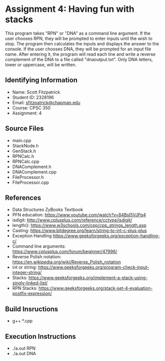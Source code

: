 # Assignment 4: Having fun with stacks
This program takes "RPN" or "DNA" as a command line argument. If the user chooses
RPN, they will be prompted to enter inputs until the wish to stop. The program then
calculates the inputs and displays the answer to the console. If the user chooses
DNA, they will be prompted for an input file name. After entering it, the program
will read each line and write a reverse complement of the DNA to a file called
"dnaoutput.txt". Only DNA letters, lower or uppercase, will be written.


## Identifying Information
* Name: Scott Fitzpatrick
* Student ID: 2328196
* Email: sfitzpatrick@chapman.edu
* Course: CPSC 350
* Assignment: 4

## Source Files  
* main.cpp
* StackNode.h
* GenStack.h
* RPNCalc.h
* RPNCalc.cpp
* DNAComplement.h
* DNAComplement.cpp
* FileProcessor.h
* FileProcessor.cpp

## References
* Data Structures ZyBooks Textbook
* PFN education: https://www.youtube.com/watch?v=84BsI5VJPq4
* isdigit: http://www.cplusplus.com/reference/cctype/isdigit/
* length(): https://www.w3schools.com/cpp/cpp_strings_length.asp
* Casting: https://www.bitdegree.org/learn/string-to-int-c-plus-plus
* Exception Handling https://www.geeksforgeeks.org/exception-handling-c/
* Command line arguments: https://www.cplusplus.com/forum/beginner/47996/
* Reverse Polish notation: https://en.wikipedia.org/wiki/Reverse_Polish_notation
* int or string: https://www.geeksforgeeks.org/program-check-input-integer-string/
* Stacks: https://www.geeksforgeeks.org/implement-a-stack-using-singly-linked-list/
* RPN Stacks: https://www.geeksforgeeks.org/stack-set-4-evaluation-postfix-expression/

## Build Insructions
* g++ *.cpp

## Execution Instructions
* ./a.out RPN
* ./a.out DNA
